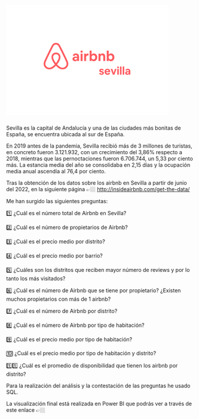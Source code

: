# ![Image text]( https://github.com/noelianav91/Airbnb_Sevilla/blob/main/Copia%20de%20Channel%20Name.png)

Sevilla es la capital de Andalucía y una de las ciudades más bonitas de España, se encuentra ubicada al sur de España.

En 2019 antes de la pandemia, Sevilla recibió más de 3 millones de turistas, en concreto fueron 3.121.932, con un crecimiento del 3,86% respecto a 2018, mientras que las pernoctaciones fueron 6.706.744, un 5,33 por ciento más. La estancia media del año se consolidaba en 2,15 días y la ocupación media anual ascendía al 76,4 por ciento.

Tras la obtención de los datos sobre los airbnb en Sevilla a partir de junio del 2022, en la siguiente página 👉🏼 http://insideairbnb.com/get-the-data/

Me han surgido las siguientes preguntas:

1️⃣ ¿Cuál es el número total de Airbnb en Sevilla?

2️⃣ ¿Cuál es el número de propietarios de Airbnb?

3️⃣ ¿Cuál es el precio medio por distrito?

4️⃣ ¿Cuál es el precio medio por barrio?

5️⃣ ¿Cuáles son los distritos que reciben mayor número de reviews y por lo tanto los más visitados?

6️⃣ ¿Cuál es el número de Airbnb que se tiene por propietario? ¿Existen muchos propietarios con más de 1 airbnb? 

7️⃣ ¿Cuál es el número de Airbnb por distrito?

8️⃣ ¿Cuál es el número de Airbnb por tipo de habitación?

9️⃣ ¿Cuál es el precio medio por tipo de habitación?

🔟 ¿Cuál es el precio medio por tipo de habitación y distrito?

1️⃣1️⃣ ¿Cuál es el promedio de disponibilidad que tienen los airbnb por distrito?

Para la realización del análisis y la contestación de las preguntas he usado SQL. 

La visualización final está realizada en Power BI que podrás ver a través de este enlace 👉🏼 


